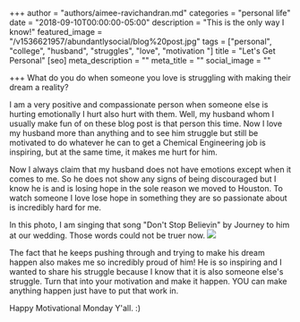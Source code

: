 +++
author = "authors/aimee-ravichandran.md"
categories = "personal life"
date = "2018-09-10T00:00:00-05:00"
description = "This is the only way I know!"
featured_image = "/v1536621957/abundantlysocial/blog%20post.jpg"
tags = ["personal", "college", "husband", "struggles", "love", "motivation "]
title = "Let's Get Personal"
[seo]
meta_description = ""
meta_title = ""
social_image = ""

+++
What do you do when someone you love is struggling with making their dream a reality? 

I am a very positive and compassionate person when someone else is hurting emotionally I hurt also hurt with them.  Well, my husband whom I usually make fun of on these blog post is that person this time. Now I love my husband more than anything and to see him struggle but still be motivated to do whatever he can to get a Chemical Engineering job is inspiring, but at the same time, it makes me hurt for him.

Now I always claim that my husband does not have emotions except when it comes to me. So he does not show any signs of being discouraged but I know he is and is losing hope in the sole reason we moved to Houston. To watch someone I love lose hope in something they are so passionate about is incredibly hard for me.

In this photo, I am singing that song "Don't Stop Believin" by Journey to him at our wedding. Those words could not be truer now. ![](https://res.cloudinary.com/modii/w_840,q_50,f_auto/v1536621957/abundantlysocial/blog%20post.jpg)

The fact that he keeps pushing through and trying to make his dream happen also makes me so incredibly proud of him! He is so inspiring and I wanted to share his struggle because I know that it is also someone else's struggle. Turn that into your motivation and make it happen. YOU can make anything happen just have to put that work in. 

Happy Motivational Monday Y'all. :)